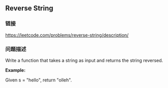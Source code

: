 ## Reverse String  
### 链接  
https://leetcode.com/problems/reverse-string/description/  
### 问题描述
Write a function that takes a string as input and returns the string reversed.


**Example:**<br />
Given s = "hello", return "olleh".

